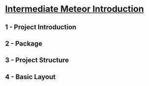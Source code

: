 
# [Intermediate Meteor Introduction](https://www.youtube.com/watch?v=BI8IslJHSag&list=PLLnpHn493BHFYZUSK62aVycgcAouqBt7V)

## 1 - Project Introduction

## 2 - Package

## 3 - Project Structure

## 4 - Basic Layout
